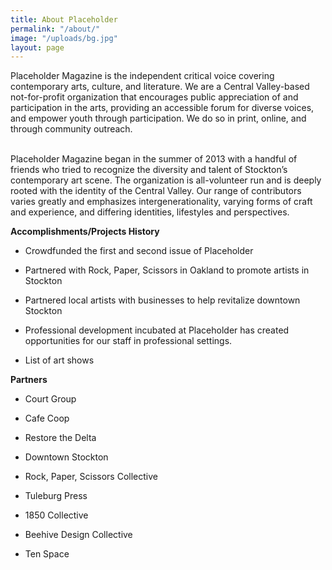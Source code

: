 ```yaml
---
title: About Placeholder
permalink: "/about/"
image: "/uploads/bg.jpg"
layout: page
---
```


Placeholder Magazine is the independent critical voice covering contemporary arts, culture, and literature. We are a Central Valley-based not-for-profit organization that encourages public appreciation of and participation in the arts, providing an accessible forum for diverse voices, and empower youth through participation. We do so in print, online, and through community outreach.

\
Placeholder Magazine began in the summer of 2013 with a handful of friends who tried to recognize the diversity and talent of Stockton’s contemporary art scene. The organization is all-volunteer run and is deeply rooted with the identity of the Central Valley. Our range of contributors varies greatly and emphasizes intergenerationality, varying forms of craft and experience, and differing identities, lifestyles and perspectives.

**Accomplishments/Projects History**

* Crowdfunded the first and second issue of Placeholder

* Partnered with Rock, Paper, Scissors in Oakland to promote artists in Stockton

* Partnered local artists with businesses to help revitalize downtown Stockton

* Professional development incubated at Placeholder has created opportunities for our staff in professional settings.

* List of art shows

**Partners**

* Court Group

* Cafe Coop

* Restore the Delta

* Downtown Stockton

* Rock, Paper, Scissors Collective

* Tuleburg Press

* 1850 Collective

* Beehive Design Collective

* Ten Space